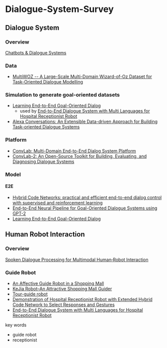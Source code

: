 # Dialogue-System-Survey

## Dialogue System
### Overview
[Chatbots & Dialogue Systems](https://web.stanford.edu/~jurafsky/slp3/24.pdf)

### Data
- [MultiWOZ -- A Large-Scale Multi-Domain Wizard-of-Oz Dataset for Task-Oriented Dialogue Modelling](https://arxiv.org/abs/1810.00278)

### Simulation to generate goal-oriented datasets
- [Learning End-to-End Goal-Oriented Dialog](https://arxiv.org/abs/1605.07683)
  - used by [End-to-End Dialogue System with Multi Languages for Hospital Receptionist Robot](https://ieeexplore.ieee.org/document/8768694)
- [Alexa Conversations: An Extensible Data-driven Approach for Building Task-oriented Dialogue Systems](https://arxiv.org/abs/2104.09088)

### Platform
- [ConvLab: Multi-Domain End-to-End Dialog System Platform](https://arxiv.org/abs/1904.08637)
- [ConvLab-2: An Open-Source Toolkit for Building, Evaluating, and Diagnosing Dialogue Systems](https://arxiv.org/pdf/2002.04793.pdf)

### Model

#### E2E
- [Hybrid Code Networks: practical and efficient end-to-end dialog control with supervised and reinforcement learning](https://arxiv.org/abs/1702.03274)
- [End-to-End Neural Pipeline for Goal-Oriented Dialogue Systems using GPT-2](https://aclanthology.org/2020.acl-main.54/)
- [Learning End-to-End Goal-Oriented Dialog](https://arxiv.org/abs/1605.07683)

## Human Robot Interaction
### Overview
[Spoken Dialogue Processing for Multimodal Human‐Robot Interaction](http://sap.ist.i.kyoto-u.ac.jp/erato/paper/ICMI19-tutorial.pdf)

### Guide Robot
- [An Affective Guide Robot in a Shopping Mall](https://ieeexplore.ieee.org/document/6256015)
- [KeJia Robot–An Attractive Shopping Mall Guider](https://link.springer.com/chapter/10.1007%2F978-3-319-25554-5_15)
- [Tour-guide robot](https://ieeexplore.ieee.org/document/7462397)
- [Demonstration of Hospital Receptionist Robot with Extended Hybrid Code Network to Select Responses and Gestures](https://ieeexplore.ieee.org/document/9197160)
- [End-to-End Dialogue System with Multi Languages for Hospital Receptionist Robot](https://ieeexplore.ieee.org/document/8768694)

key words
- guide robot
- receptionist
